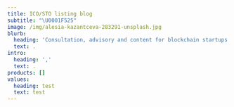 ```yaml
---
title: ICO/STO listing blog
subtitle: "\U0001F525"
image: /img/alesia-kazantceva-283291-unsplash.jpg
blurb:
  heading: 'Consultation, advisory and content for blockchain startups'
  text: .
intro:
  heading: ','
  text: .
products: []
values:
  heading: test
  text: test
---
```


